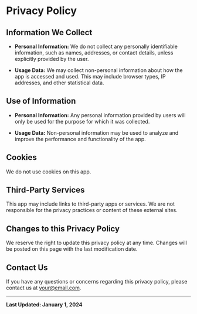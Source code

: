 # Privacy Policy

## Information We Collect

- **Personal Information:**
  We do not collect any personally identifiable information, such as names, addresses, or contact details, unless explicitly provided by the user.

- **Usage Data:**
  We may collect non-personal information about how the app is accessed and used. This may include browser types, IP addresses, and other statistical data.

## Use of Information

- **Personal Information:**
  Any personal information provided by users will only be used for the purpose for which it was collected.

- **Usage Data:**
  Non-personal information may be used to analyze and improve the performance and functionality of the app.

## Cookies

We do not use cookies on this app.

## Third-Party Services

This app may include links to third-party apps or services. We are not responsible for the privacy practices or content of these external sites.

## Changes to this Privacy Policy

We reserve the right to update this privacy policy at any time. Changes will be posted on this page with the last modification date.

## Contact Us

If you have any questions or concerns regarding this privacy policy, please contact us at [your@email.com](mailto:your@email.com).

---

**Last Updated: January 1, 2024**
